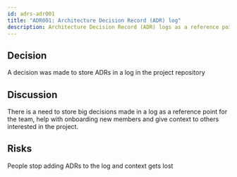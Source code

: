 ```yaml
---
id: adrs-adr001
title: "ADR001: Architecture Decision Record (ADR) log"
description: Architecture Decision Record (ADR) logs as a reference point for the team
---
```

## Decision

A decision was made to store ADRs in a log in the project repository

## Discussion

There is a need to store big decisions made in a log as a reference point for
the team, help with onboarding new members and give context to others interested
in the project.

## Risks

People stop adding ADRs to the log and context gets lost
